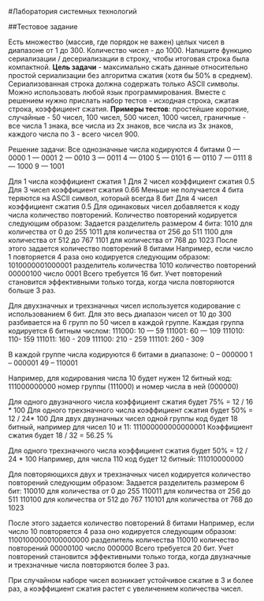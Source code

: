 #Лаборатория системных технологий

##Тестовое задание

Есть множество (массив, где порядок не важен) целых чисел в диапазоне от 1 до 300. 
Количество чисел - до 1000. Напишите функцию сериализации / десериализации в строку, чтобы итоговая строка была компактной.
**Цель задачи** - максимально сжать данные относительно простой сериализации без алгоритма сжатия (хотя бы 50% в среднем). 
Сериализованная строка должна содержать только ASCII символы. Можно использовать любой язык программирования.
Вместе с решением нужно прислать набор тестов - исходная строка, сжатая строка, коэффициент сжатия.
**Примеры тестов**: простейшие короткие, случайные - 50 чисел, 100 чисел, 500 чисел, 1000 чисел, граничные - все числа 1 знака, все числа из 2х знаков, все числа из 3х знаков, каждого числа по 3 - всего чисел 900.

Решение задачи:
Все однозначные числа кодируются 4 битами
0 — 0000
1 — 0001
2 — 0010
3 — 0011
4 — 0100
5 — 0101
6 — 0110
7 — 0111
8 — 1000
9 — 1001

Для 1 числа коэффициент сжатия 1
Для 2 чисел коэффициент сжатия 0.5
Для 3 чисел коэффициент сжатия 0.66 Меньше не получается 4 бита теряются на ASCII символ, который всегда 8 бит
Для 4 чисел коэффициент сжатия 0.5
Для одинаковых чисел добавляется к коду числа количество повторений.
Количество повторений кодируется следующим образом:
Задается разделитель размером 4 бита:
1010 для количества от 0 до 255
1011 для количества от 256 до 511
1100 для количества от 512 до 767
1101 для количества от 768 до 1023
После этого задается количество повторений 8 битами
Например, если число 1 повторяется 4 раза оно кодируется следующим образом:
1010000001000001
разделитель количества 1010
количество повторений 00000100
число 0001
Всего требуется 16 бит. Учет повторений становится эффективными только тогда, когда числа повторяются больше 3 раз.

Для двухзначных и трехзначных чисел используется кодирование с использованием 6 бит.
Для это весь диапазон чисел от 10 до 300 разбивается на 6 групп по 50 чисел в каждой группе. Каждая группа кодируется 6 битным числом:
111000: 10 — 59
111001: 60 — 109
111010: 110- 159
111011: 160 - 209
111100: 210 - 259
111101: 260 - 309

В каждой группе числа кодируются 6 битами в диапазоне:
0 – 000000 
1 – 000001
49 – 110001

Например, для кодирования числа 10 будет нужен 12 битный код:
111000000000
номер группы (111000) и номер числа в ней (000000) 

Для одного двузначного числа коэффициент сжатия будет 75% = 12 / 16 * 100
Для одного трехзначного числа коэффициент сжатия будет 50% = 12 / 24* 100
Для двух двузначных чисел одной группы код будет 18 битный, например для чисел 10 и 11:
111000000000000001
Коэффициент сжатия будет 18 / 32 = 56.25 %

Для одного трехзначного числа коэффициент сжатия будет 50% = 12 / 24 * 100
Например, для числа 110 код будет 12 битный:
111010000000

Для повторяющихся двух и трехзначных чисел кодируется количество повторений следующим образом:
Задается разделитель размером 6 бит:
110010 для количества от 0 до 255
110011 для количества от 256 до 511
110100 для количества от 512 до 767
110101 для количества от 768 до 1023

После этого задается количество повторений 8 битами
Например, если число 10 повторяется 4 раза оно кодируется следующим образом:
11001000000100000000
разделитель количества 110010
количество повторений 00000100
число 000000
Всего требуется 20 бит. Учет повторений становится эффективными только тогда, когда двузначные и трехзначные числа повторяются более 3 раз.

При случайном наборе чисел возникает устойчивое сжатие в 3 и более раз, а коэффициент сжатия растет с увеличением количества чисел.
